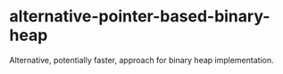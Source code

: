# alternative-pointer-based-binary-heap
Alternative, potentially faster, approach for binary heap implementation.
